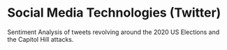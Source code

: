 # Social Media Technologies (Twitter)
Sentiment Analysis of tweets revolving around the 2020 US Elections and the Capitol Hill attacks.
